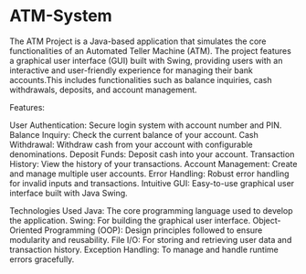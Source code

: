# ATM-System
The ATM Project is a Java-based application that simulates the core functionalities of an Automated Teller Machine (ATM). The project features a graphical user interface (GUI) built with Swing, providing users with an interactive and user-friendly experience for managing their bank accounts.This includes functionalities such as balance inquiries, cash withdrawals, deposits, and account management.

Features:

User Authentication: Secure login system with account number and PIN.
Balance Inquiry: Check the current balance of your account.
Cash Withdrawal: Withdraw cash from your account with configurable denominations.
Deposit Funds: Deposit cash into your account.
Transaction History: View the history of your transactions.
Account Management: Create and manage multiple user accounts.
Error Handling: Robust error handling for invalid inputs and transactions.
Intuitive GUI: Easy-to-use graphical user interface built with Java Swing.

Technologies Used
Java: The core programming language used to develop the application.
Swing: For building the graphical user interface.
Object-Oriented Programming (OOP): Design principles followed to ensure modularity and reusability.
File I/O: For storing and retrieving user data and transaction history.
Exception Handling: To manage and handle runtime errors gracefully.
